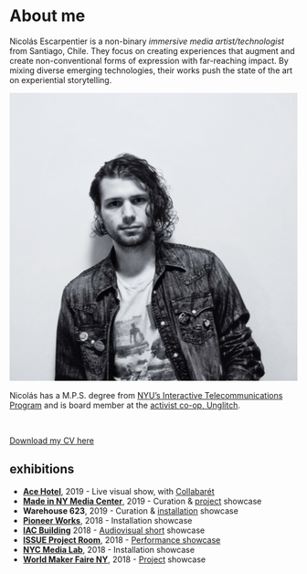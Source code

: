 # About me

Nicolás Escarpentier is a non-binary *immersive media artist/technologist* from Santiago, Chile. They focus on creating experiences that augment and create non-conventional forms of expression with far-reaching impact. By mixing diverse emerging technologies, their works push the state of the art on experiential storytelling.

![Profile picture](./npe_bw.jpg)

Nicolás has a M.P.S. degree from [NYU’s Interactive Telecommunications Program](https://tisch.nyu.edu/itp) and is board member at the [activist co-op, Unglitch](http://unglitchthe.net/).

<br>

[Download my CV here](https://drive.google.com/file/d/1slFtjswGtGnyAEmall3oDxSJ4afbUsaZ/view?usp=sharing)

## exhibitions

- **[Ace Hotel](https://www.acehotel.com/newyork/)**, 2019 - Live visual show, with [Collabarét](https://www.collabaretnyc.com/)
- **[Made in NY Media Center](https://nymediacenter.com/)**, 2019 - Curation & [project](http://nicolaspe.com/portfolio/collected_ego) showcase
- **Warehouse 623**, 2019 - Curation & [installation](http://nicolaspe.com/portfolio/inner_cadence) showcase
- **[Pioneer Works](https://pioneerworks.org/)**, 2018 - Installation showcase
- **[IAC Building](https://www.iac.com/)** 2018 - [Audiovisual short](http://nicolaspe.com/portfolio/collected_ego) showcase
- **[ISSUE Project Room](https://issueprojectroom.org/)**, 2018 - [Performance showcase](http://nicolaspe.com/portfolio/competing_voices)
- **[NYC Media Lab](https://nycmedialab.org/)**, 2018 - Installation showcase
- **[World Maker Faire NY](https://makerfaire.com/new-york/)**, 2018 - [Project](http://nicolaspe.com/portfolio/rythmic_skin) showcase
